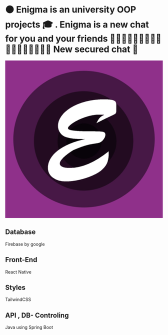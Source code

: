 # ⚫️ Enigma is an university OOP projects 🎓 . Enigma is a new chat for you and your friends 🦹🏼‍♀️🥷🤶🏻🧛🧑‍⚖️👨‍💼👨‍🏫👩‍💻👨‍💻 New secured chat 🚓
![Logo](./ReadmePhotos/Logo.jpeg)


## Database
Firebase by google

## Front-End
React Native

## Styles
TailwindCSS

## API , DB- Controling
Java using Spring Boot
